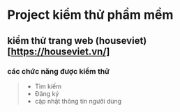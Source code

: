 # Project kiểm thử phầm mềm
## kiểm thử trang web (houseviet)[https://houseviet.vn/]
### các chức năng được kiểm thử
> - Tìm kiếm
> - Đăng ký
> - cập nhật thông tin người dùng